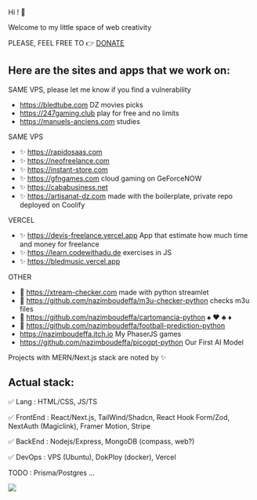 Hi ! 👋

Welcome to my little space of web creativity

PLEASE, FEEL FREE TO :point_right: [DONATE](https://github.com/nazimboudeffa/nazimboudeffa/blob/main/README-more.md)

Here are the sites and apps that we work on:
--
SAME VPS, please let me know if you find a vulnerability

- https://bledtube.com DZ movies picks
- https://247gaming.club play for free and no limits
- https://manuels-anciens.com studies
  
SAME VPS

- :sparkles: https://rapidosaas.com
- :sparkles: https://neofreelance.com
- :sparkles: https://instant-store.com
- :sparkles: https://gfngames.com cloud gaming on GeForceNOW
- :sparkles: https://cababusiness.net
- :sparkles: https://artisanat-dz.com made with the boilerplate, private repo deployed on Coolify

VERCEL

- :sparkles: https://devis-freelance.vercel.app App that estimate how much time and money for freelance
- :sparkles: https://learn.codewithadu.de exercises in JS
- :sparkles: https://bledmusic.vercel.app

OTHER

- 🐍 https://xtream-checker.com made with python streamlet
- 🐍 https://github.com/nazimboudeffa/m3u-checker-python checks m3u files
- 🐍 https://github.com/nazimboudeffa/cartomancia-python ♠️ ♥️ ♣️ ♦️
- 🐍 https://github.com/nazimboudeffa/football-prediction-python
- https://nazimboudeffa.itch.io My PhaserJS games
- https://github.com/nazimboudeffa/picogpt-python Our First AI Model

Projects with MERN/Next.js stack are noted by :sparkles:

Actual stack:
---

:white_check_mark: Lang : HTML/CSS, JS/TS

:white_check_mark: FrontEnd : React/Next.js, TailWind/Shadcn, React Hook Form/Zod, NextAuth (Magiclink), Framer Motion, Stripe

:white_check_mark: BackEnd : Nodejs/Express, MongoDB (compass, web?)

:white_check_mark: DevOps : VPS (Ubuntu), DokPloy (docker), Vercel

TODO : Prisma/Postgres ...

![](https://komarev.com/ghpvc/?username=nazimboudeffa&color=blue)
